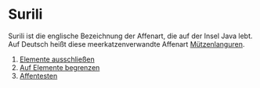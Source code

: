 
Surili
======

Surili ist die englische Bezeichnung der Affenart, die auf der Insel Java lebt. 
Auf Deutsch heißt diese meerkatzenverwandte Affenart [Mützenlanguren](https://de.wikipedia.org/wiki/M%C3%BCtzenlanguren).

 1. [Elemente ausschließen](blacklisting.md)
 1. [Auf Elemente begrenzen](whitelisting.md)
 1. [Affentesten](affentesten.md)

